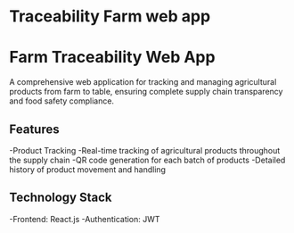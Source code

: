 # Traceability Farm web app

# Farm Traceability Web App

A comprehensive web application for tracking and managing agricultural products from farm to table, ensuring complete supply chain transparency and food safety compliance.

## Features

-Product Tracking
-Real-time tracking of agricultural products throughout the supply chain
-QR code generation for each batch of products
-Detailed history of product movement and handling

## Technology Stack

-Frontend: React.js
-Authentication: JWT
